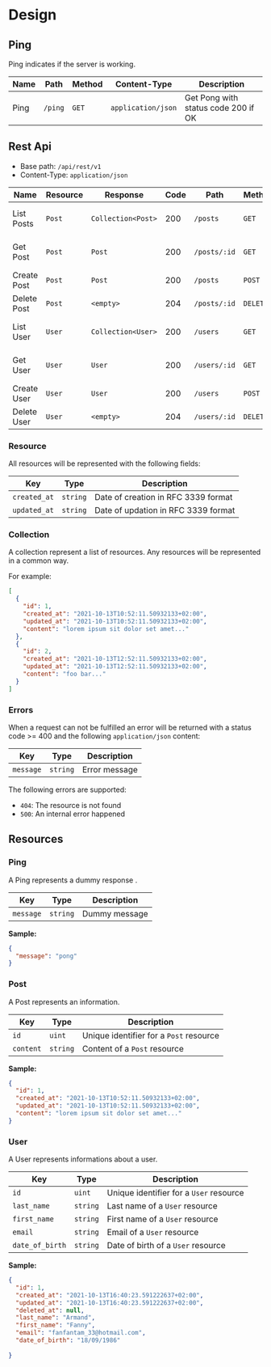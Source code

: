 Design
======

## Ping

Ping indicates if the server is working.

| Name | Path    | Method | Content-Type       | Description                         |
|------|---------|--------|--------------------|-------------------------------------|
| Ping | `/ping` | `GET`  | `application/json` | Get Pong with status code 200 if OK |

## Rest Api

- Base path: `/api/rest/v1`
- Content-Type: `application/json`

| Name        | Resource | Response           | Code | Path         | Method   | Description |     
|-------------|----------|--------------------|------|--------------|----------|--------|
| List Posts  | `Post`   | `Collection<Post>` | 200  | `/posts`     | `GET`    | Retrieve a collection of post |
| Get Post    | `Post`   | `Post`             | 200  | `/posts/:id` | `GET`    | Get a specific post |
| Create Post | `Post`   | `Post`             | 200  | `/posts`     | `POST`   | Create a new post |
| Delete Post | `Post`   | `<empty>`          | 204  | `/posts/:id` | `DELETE` | Delete a post |
| List User   | `User`   | `Collection<User>` | 200  | `/users`     | `GET`    | Retrieve a collection of user |
| Get User    | `User`   | `User`             | 200  | `/users/:id` | `GET`    | Get a specific user |
| Create User | `User`   | `User`             | 200  | `/users`     | `POST`   | Create a new user |
| Delete User | `User`   | `<empty>`          | 204  | `/users/:id` | `DELETE` | Delete a user |

### Resource

All resources will be represented with the following fields:

| Key               | Type     | Description                             |
|-------------------|----------|-----------------------------------------|
| `created_at`      | `string` | Date of creation in RFC 3339 format |
| `updated_at`      | `string` | Date of updation in RFC 3339 format |

### Collection

A collection represent a list of resources. Any resources will be represented
in a common way.

For example:

```json
[
  {
    "id": 1,
    "created_at": "2021-10-13T10:52:11.50932133+02:00",
    "updated_at": "2021-10-13T10:52:11.50932133+02:00",
    "content": "lorem ipsum sit dolor set amet..."
  },
  {
    "id": 2,
    "created_at": "2021-10-13T12:52:11.50932133+02:00",
    "updated_at": "2021-10-13T12:52:11.50932133+02:00",
    "content": "foo bar..."
  }
]
```

### Errors

When a request can not be fulfilled an error will be returned with a status code >= 400
and the following `application/json` content:

| Key       | Type     | Description   |
|-----------|----------|---------------|
| `message` | `string` | Error message |

The following errors are supported:

- `404`: The resource is not found
- `500`: An internal error happened

## Resources

### Ping

A Ping represents a dummy response .

| Key       | Type     | Description                             |
|-----------|----------|-----------------------------------------|
| `message` | `string` | Dummy message |

**Sample:**

```json
{
  "message": "pong"
}
```

### Post

A Post represents an information.

| Key       | Type     | Description                             |
|-----------|----------|-----------------------------------------|
| `id`      | `uint` | Unique identifier for a `Post` resource |
| `content` | `string` | Content of a `Post` resource |

**Sample:**

```json
{
  "id": 1,
  "created_at": "2021-10-13T10:52:11.50932133+02:00",
  "updated_at": "2021-10-13T10:52:11.50932133+02:00",
  "content": "lorem ipsum sit dolor set amet..."
}
```

### User

A User represents informations about a user.

| Key          | Type     | Description                             |
|--------------|----------|-----------------------------------------|
| `id`         | `uint`   | Unique identifier for a `User` resource |
| `last_name`  | `string` |  Last name of a `User` resource |
| `first_name` | `string` |  First name of a `User` resource |
| `email`      | `string` |  Email of a `User` resource |
| `date_of_birth` | `string` |  Date of birth of a `User` resource |


**Sample:**

```json
{
  "id": 1,
  "created_at": "2021-10-13T16:40:23.591222637+02:00",
  "updated_at": "2021-10-13T16:40:23.591222637+02:00",
  "deleted_at": null,
  "last_name": "Armand",
  "first_name": "Fanny",
  "email": "fanfantam_33@hotmail.com",
  "date_of_birth": "18/09/1986"
  
}
```